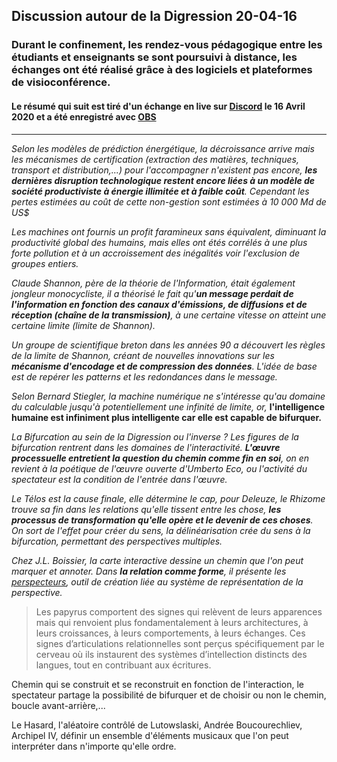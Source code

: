 ## Discussion autour de la Digression 20-04-16
### Durant le confinement, les rendez-vous pédagogique entre les étudiants et enseignants se sont poursuivi à distance, les échanges ont été réalisé grâce à des logiciels et plateformes de visioconférence.
#### Le résumé qui suit est tiré d'un échange en live sur [Discord](https://discord.com/) le 16 Avril 2020 et a été enregistré avec [OBS](https://obsproject.com/fr)

***

*Selon les modèles de prédiction énergétique, la décroissance arrive mais les mécanismes de certification (extraction des matières, techniques, transport et distribution,...) pour l'accompagner n'existent pas encore, **les dernières disruption technologique restent encore liées à un modèle de société productiviste à énergie illimitée et à faible coût**. Cependant les pertes estimées au coût de cette non-gestion sont estimées à 10 000 Md de US$*

*Les machines ont fournis un profit faramineux sans équivalent, diminuant la productivité global des humains, mais elles ont étés corrélés à une plus forte pollution et à un accroissement des inégalités voir l'exclusion de groupes entiers.*

*Claude Shannon, père de la théorie de l'Information, était également jongleur monocycliste, il a théorisé le fait qu'**un message perdait de l'information en fonction des canaux d'émissions, de diffusions et de réception (chaîne de la transmission)**, à une certaine vitesse on atteint une certaine limite (limite de Shannon).*

*Un groupe de scientifique breton dans les années 90 a découvert les règles de la limite de Shannon, créant de nouvelles innovations sur les **mécanisme d'encodage et de compression des données**. L'idée de base est de repérer les patterns et les redondances dans le message.*

*Selon Bernard Stiegler, la machine numérique ne s'intéresse qu'au domaine du calculable jusqu'à potentiellement une infinité de limite, or,* **l'intelligence humaine est infiniment plus intelligente car elle est capable de bifurquer.**

*La Bifurcation au sein de la Digression ou l'inverse ? Les figures de la bifurcation rentrent dans les domaines de l'interactivité. **L'œuvre processuelle entretient la question du chemin comme fin en soi**, on en revient à la poétique de l'œuvre ouverte d'Umberto Eco, ou l'activité du spectateur est la condition de l'entrée dans l'œuvre.*

*Le Télos est la cause finale, elle détermine le cap, pour Deleuze, le Rhizome trouve sa fin dans les relations qu'elle tissent entre les chose, **les processus de transformation qu'elle opère et le devenir de ces choses**. On sort de l'effet pour créer du sens, la délinéarisation crée du sens à la bifurcation, permettant des perspectives multiples.*

*Chez J.L. Boissier, la carte interactive dessine un chemin que l'on peut marquer et annoter. Dans **la relation comme forme**, il présente les [perspecteurs](http://www.ciren.org/ciren/productions/perspecteurs/index.html), outil de création liée au système de représentation de la perspective.*

>Les papyrus comportent des signes qui relèvent de leurs apparences mais qui renvoient plus fondamentalement à leurs architectures, à leurs croissances, à leurs comportements, à leurs échanges. Ces signes d’articulations relationnelles sont perçus spécifiquement par le cerveau où ils instaurent des systèmes d’intellection distincts des langues, tout en contribuant aux écritures.

Chemin qui se construit et se reconstruit en fonction de l'interaction, le spectateur partage la possibilité de bifurquer et de choisir ou non le chemin, boucle avant-arrière,...

Le Hasard, l'aléatoire contrôlé de Lutowslaski, Andrée Boucourechliev, Archipel IV, définir un ensemble d'éléments musicaux que l'on peut interpréter  dans n'importe qu'elle ordre.
